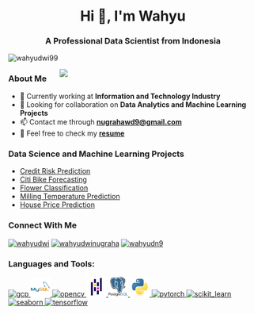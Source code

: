 <h1 align="center">Hi 👋, I'm Wahyu</h1>
<h3 align="center">A Professional Data Scientist from Indonesia</h3>

<p align="left"> <img src="https://komarev.com/ghpvc/?username=wahyudwi99&label=Profile%20views&color=e4992f&style=flat-square" alt="wahyudwi99" /> </p>
<img align="right" width ="400" src="https://img.freepik.com/premium-vector/vector-flat-illustration-software-developer-cyber-program-security_776789-207.jpg">

### About Me
- 🔭 Currently working at **Information and Technology Industry**
- 🤝 Looking for collaboration on **Data Analytics and Machine Learning Projects**
- 📫 Contact me through **nugrahawd9@gmail.com**
- 📄 Feel free to check my **[resume](https://drive.google.com/file/d/1OJ56iAsg7Rf1ZEmFC5Z91LAq7Kq5wkX5/view?usp=sharing)**

### Data Science and Machine Learning Projects
- [Credit Risk Prediction](https://github.com/wahyudwi99/Final-Project-ID-X-Partners-Internship-Program)
- [Citi Bike Forecasting](https://github.com/wahyudwi99/Timeseries-Forecasting-of-CitiBike-User/tree/main)
- [Flower Classification](https://github.com/wahyudwi99/Flower-Classification)
- [Milling Temperature Prediction](https://github.com/wahyudwi99/Milling-Temperature-Prediction-Using-Machine-Learning)
- [House Price Prediction](https://github.com/wahyudwi99/Housing-Price-Prediction)

<h3 align="left">Connect With Me</h3>
<p align="left">
<a href="https://twitter.com/Wahyudn09" target="blank"><img align="center" src="https://raw.githubusercontent.com/rahuldkjain/github-profile-readme-generator/master/src/images/icons/Social/twitter.svg" alt="wahyudwi" height="30" width="40" /></a>
<a href="https://linkedin.com/in/wahyudwinugraha" target="blank"><img align="center" src="https://raw.githubusercontent.com/rahuldkjain/github-profile-readme-generator/master/src/images/icons/Social/linked-in-alt.svg" alt="wahyudwinugraha" height="30" width="40" /></a>
<a href="https://instagram.com/wahyudn9" target="blank"><img align="center" src="https://raw.githubusercontent.com/rahuldkjain/github-profile-readme-generator/master/src/images/icons/Social/instagram.svg" alt="wahyudn9" height="30" width="40" /></a>
</p>

<h3 align="left">Languages and Tools:</h3>
<p align="left"> <a href="https://cloud.google.com" target="_blank" rel="noreferrer"> <img src="https://www.vectorlogo.zone/logos/google_cloud/google_cloud-icon.svg" alt="gcp" width="40" height="40"/> </a> <a href="https://www.mysql.com/" target="_blank" rel="noreferrer"> <img src="https://raw.githubusercontent.com/devicons/devicon/master/icons/mysql/mysql-original-wordmark.svg" alt="mysql" width="40" height="40"/> </a> <a href="https://opencv.org/" target="_blank" rel="noreferrer"> <img src="https://www.vectorlogo.zone/logos/opencv/opencv-icon.svg" alt="opencv" width="40" height="40"/> </a> <a href="https://pandas.pydata.org/" target="_blank" rel="noreferrer"> <img src="https://raw.githubusercontent.com/devicons/devicon/2ae2a900d2f041da66e950e4d48052658d850630/icons/pandas/pandas-original.svg" alt="pandas" width="40" height="40"/> </a> <a href="https://www.postgresql.org" target="_blank" rel="noreferrer"> <img src="https://raw.githubusercontent.com/devicons/devicon/master/icons/postgresql/postgresql-original-wordmark.svg" alt="postgresql" width="40" height="40"/> </a> <a href="https://www.python.org" target="_blank" rel="noreferrer"> <img src="https://raw.githubusercontent.com/devicons/devicon/master/icons/python/python-original.svg" alt="python" width="40" height="40"/> </a> <a href="https://pytorch.org/" target="_blank" rel="noreferrer"> <img src="https://www.vectorlogo.zone/logos/pytorch/pytorch-icon.svg" alt="pytorch" width="40" height="40"/> </a> <a href="https://scikit-learn.org/" target="_blank" rel="noreferrer"> <img src="https://upload.wikimedia.org/wikipedia/commons/0/05/Scikit_learn_logo_small.svg" alt="scikit_learn" width="40" height="40"/> </a> <a href="https://seaborn.pydata.org/" target="_blank" rel="noreferrer"> <img src="https://seaborn.pydata.org/_images/logo-mark-lightbg.svg" alt="seaborn" width="40" height="40"/> </a> <a href="https://www.tensorflow.org" target="_blank" rel="noreferrer"> <img src="https://www.vectorlogo.zone/logos/tensorflow/tensorflow-icon.svg" alt="tensorflow" width="40" height="40"/> </a> </p>

